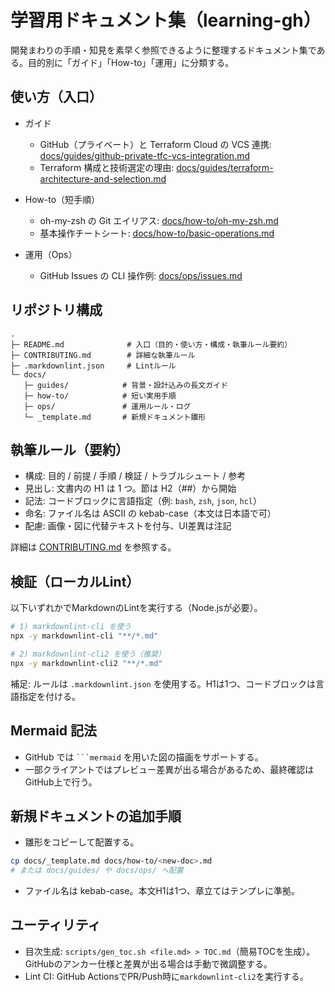 # 学習用ドキュメント集（learning-gh）

開発まわりの手順・知見を素早く参照できるように整理するドキュメント集である。目的別に「ガイド」「How-to」「運用」に分類する。

## 使い方（入口）

- ガイド
  - GitHub（プライベート）と Terraform Cloud の VCS 連携: [docs/guides/github-private-tfc-vcs-integration.md](docs/guides/github-private-tfc-vcs-integration.md)
  - Terraform 構成と技術選定の理由: [docs/guides/terraform-architecture-and-selection.md](docs/guides/terraform-architecture-and-selection.md)

- How-to（短手順）
  - oh-my-zsh の Git エイリアス: [docs/how-to/oh-my-zsh.md](docs/how-to/oh-my-zsh.md)
  - 基本操作チートシート: [docs/how-to/basic-operations.md](docs/how-to/basic-operations.md)

- 運用（Ops）
  - GitHub Issues の CLI 操作例: [docs/ops/issues.md](docs/ops/issues.md)

## リポジトリ構成

```
.
├─ README.md              # 入口（目的・使い方・構成・執筆ルール要約）
├─ CONTRIBUTING.md        # 詳細な執筆ルール
├─ .markdownlint.json     # Lintルール
└─ docs/
   ├─ guides/            # 背景・設計込みの長文ガイド
   ├─ how-to/            # 短い実用手順
   ├─ ops/               # 運用ルール・ログ
   └─ _template.md       # 新規ドキュメント雛形
```

## 執筆ルール（要約）

- 構成: 目的 / 前提 / 手順 / 検証 / トラブルシュート / 参考
- 見出し: 文書内の H1 は 1 つ。節は H2（##）から開始
- 記法: コードブロックに言語指定（例: `bash`, `zsh`, `json`, `hcl`）
- 命名: ファイル名は ASCII の kebab-case（本文は日本語で可）
- 配慮: 画像・図に代替テキストを付与、UI差異は注記

詳細は [CONTRIBUTING.md](CONTRIBUTING.md) を参照する。

## 検証（ローカルLint）

以下いずれかでMarkdownのLintを実行する（Node.jsが必要）。

```bash
# 1) markdownlint-cli を使う
npx -y markdownlint-cli "**/*.md"

# 2) markdownlint-cli2 を使う（推奨）
npx -y markdownlint-cli2 "**/*.md"
```

補足: ルールは `.markdownlint.json` を使用する。H1は1つ、コードブロックは言語指定を付ける。

## Mermaid 記法

- GitHub では ` ```mermaid ` を用いた図の描画をサポートする。
- 一部クライアントではプレビュー差異が出る場合があるため、最終確認はGitHub上で行う。

## 新規ドキュメントの追加手順

- 雛形をコピーして配置する。

```bash
cp docs/_template.md docs/how-to/<new-doc>.md
# または docs/guides/ や docs/ops/ へ配置
```

- ファイル名は kebab-case。本文H1は1つ、章立てはテンプレに準拠。

## ユーティリティ

- 目次生成: `scripts/gen_toc.sh <file.md> > TOC.md`（簡易TOCを生成）。GitHubのアンカー仕様と差異が出る場合は手動で微調整する。
- Lint CI: GitHub ActionsでPR/Push時に`markdownlint-cli2`を実行する。
